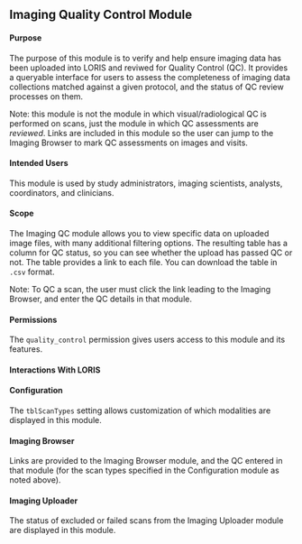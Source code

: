 ## Imaging Quality Control Module

#### Purpose
The purpose of this module is to verify and help ensure imaging data has been uploaded into LORIS and reviwed for Quality Control (QC). It provides a queryable interface for users to assess the completeness of imaging data collections matched against a given protocol, and the status of QC review processes on them.

Note: this module is not the module in which visual/radiological QC is performed on scans, just the module in which QC assessments are *reviewed*. Links are included in this module so the user can jump to the Imaging Browser to mark QC assessments on images and visits.

#### Intended Users
This module is used by study administrators, imaging scientists, analysts, coordinators, and clinicians.

#### Scope
The Imaging QC module allows you to view specific data on uploaded image files, with many additional filtering options. The resulting table has a column for QC status, so you can see whether the upload has passed QC or not. The table provides a link to each file. You can download the table in `.csv` format. 

Note: To QC a scan, the user must click the link leading to the Imaging Browser, and enter the QC details in that module.

#### Permissions
The `quality_control` permission gives users access to this module and its features.

#### Interactions With LORIS

#### Configuration
The `tblScanTypes` setting allows customization of which modalities are displayed in this module.

#### Imaging Browser 
Links are provided to the Imaging Browser module, and the QC entered in that module (for the scan types specified in the Configuration module as noted above).

#### Imaging Uploader 
The status of excluded or failed scans from the Imaging Uploader module are displayed in this module.
